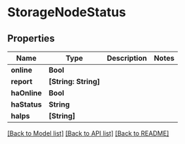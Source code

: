 # StorageNodeStatus

## Properties

Name | Type | Description | Notes
------------ | ------------- | ------------- | -------------
**online** | **Bool** |  | 
**report** | **[String: String]** |  | 
**haOnline** | **Bool** |  | 
**haStatus** | **String** |  | 
**haIps** | **[String]** |  | 

[[Back to Model list]](../#documentation-for-models) [[Back to API list]](../#documentation-for-api-endpoints) [[Back to README]](../)


